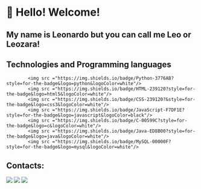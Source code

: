 # 👋 Hello! Welcome!
## My name is Leonardo but you can call me Leo or Leozara!


## Technologies and Programming languages
            <img src ="https://img.shields.io/badge/Python-3776AB?style=for-the-badge&logo=python&logoColor=white"/>
            <img src ="https://img.shields.io/badge/HTML-239120?style=for-the-badge&logo=html5&logoColor=white"/>
            <img src ="https://img.shields.io/badge/CSS-239120?&style=for-the-badge&logo=css3&logoColor=white"/>
            <img src ="https://img.shields.io/badge/JavaScript-F7DF1E?style=for-the-badge&logo=javascript&logoColor=black"/>
            <img src ="https://img.shields.io/badge/C-00599C?style=for-the-badge&logo=c&logoColor=white"/>
            <img src ="https://img.shields.io/badge/Java-ED8B00?style=for-the-badge&logo=java&logoColor=white"/>
            <img src ="https://img.shields.io/badge/MySQL-00000F?style=for-the-badge&logo=mysql&logoColor=white"/>
            
          
 ## Contacts:

<div>
<a href="https://instagram.com/leonardo_gorle" target="_blank"><img src="https://img.shields.io/badge/-Instagram-%23E4405F?style=for-the-badge&logo=instagram&logoColor=white" target="_blank"></a>
<a href = "mailto:leozin191@gmail.com"><img src="https://img.shields.io/badge/Gmail-D14836?style=for-the-badge&logo=gmail&logoColor=white" target="_blank"></a>
<a href="https://www.linkedin.com/in/leonardo-gorle-almeida-a54146182" target="_blank"><img src="https://img.shields.io/badge/-LinkedIn-%230077B5?style=for-the-badge&logo=linkedin&logoColor=white" target="_blank"></a>   
</div>
          
          
          
